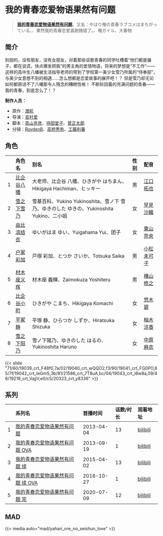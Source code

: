 # 我的青春恋爱物语果然有问题


> <u>**[我的青春恋爱物语果然有问题](http://bgm.tv/subject/54433)**</u>，又名：やはり俺の青春ラブコメはまちがっている。、果然我的青春恋爱喜剧搞错了。、俺ガイル、大春物

## 简介


别扭的，没有朋友，没有女朋友，对着那些讴歌青春的同学吐槽着“他们都是骗子，都在说谎，快点爆发把我”的男主角的爱情物语，将来的梦想是“不工作”——
这样的高中生八幡被生活指导老师的带到了学校第一美少女雪乃所属的“侍奉部”，与美少女意想不到的相遇……怎么想都是恋爱故事的展开吧！？
但是雪乃却无论如何都原谅不了八幡那令人残念的糟糕性格！
不断轮回着的充满问题的青春——我的青春，到底怎么了！？

**制作人员：**
- 原作：[渡航](http://bgm.tv/person/7567)
- 导演：[吉村爱](http://bgm.tv/person/9985)
- 脚本：[高山克彦](http://bgm.tv/person/907)、[待田堂子](http://bgm.tv/person/922)、[菅正太郎](http://bgm.tv/person/3337)
- 分镜：[RoydenB](http://bgm.tv/person/26885)、[高桥秀弥](http://bgm.tv/person/11858)、[工藤利春](http://bgm.tv/person/26886)

## 角色

|     |   角色名   |   别名  | 性别 |  配音  |
|:--- |:------  |:----      |:---  |:--   |
| 1 | [比企谷八幡](http://bgm.tv/character/19039) | 大老师、比企谷 八幡、ひきがや はちまん、Hikigaya Hachiman、ヒッキー | 男 | [江口拓也](http://bgm.tv/person/5872) |
| 2 | [雪之下雪乃](http://bgm.tv/character/19040) | 雪基百科、Yukino Yukinoshita、雪ノ下 雪乃、ゆきのした ゆきの、Yukinoshita Yukino、二小姐 | 女 | [早見沙織](http://bgm.tv/person/4895) |
| 3 | [由比滨结衣](http://bgm.tv/character/19041) | ゆいがはま ゆい、Yuigahama Yui、团子 | 女 | [東山奈央](http://bgm.tv/person/6010) |
| 4 | [户冢彩加](http://bgm.tv/character/19042) | 戸塚 彩加、とつか さいか、Totsuka Saika | 男 | [小松未可子](http://bgm.tv/person/7498) |
| 5 | [材木座义辉](http://bgm.tv/character/21586) | 材木座 義輝、Zaimokuza Yoshiteru | 男 | [檜山修之](http://bgm.tv/person/4105) |
| 6 | [比企谷小町](http://bgm.tv/character/19043) | ひきがや こまち、Hikigaya Komachi | 女 | [悠木碧](http://bgm.tv/person/5076) |
| 7 | [平冢静](http://bgm.tv/character/19219) | 平塚 静、ひらつか しずか、Hiratsuka Shizuka | 女 | [柚木涼香](http://bgm.tv/person/4007) |
| 8 | [雪之下阳乃](http://bgm.tv/character/20323) | 雪ノ下陽乃、ゆきのした はるの、Yukinoshita Haruno | 女 | [中原麻衣](http://bgm.tv/person/4145) |

{{< slide "71/60/19039_crt_F48f0,7a/02/19040_crt_wQQO2,f3/90/19041_crt_FG0PO,65/7f/19042_crt_IeGmS,3b/81/21586_crt_7T8uA,bc/04/19043_crt_l8w8a,09/46/19219_crt_VajjV,e0/c5/20323_crt_y8336" >}}

## 系列

|     |   系列名   |   首播时间  | 话数/时长  | 观看地址                                                                                                    |
|:---  |:------    |:----      |:---       |:--------------------------------------------------------------------------------------------------------|
| 1 |[我的青春恋爱物语果然有问题](https://bgm.tv/subject/54433)| 2013-04-04 | 13 | [bilibili](https://www.bilibili.com/bangumi/play/ep32242)                                               |
| 2 |[我的青春恋爱物语果然有问题 OVA](https://bgm.tv/subject/82777)| 2013-09-19 | 1 | [bilibili](https://www.bilibili.com/bangumi/play/ss3437)                                                |
| 3 |[我的青春恋爱物语果然有问题 续](https://bgm.tv/subject/102134)| 2015-04-02 | 13 | [bilibili](https://www.bilibili.com/bangumi/play/ss1540)                                                |
| 4 |[我的青春恋爱物语果然有问题 续 OVA](https://bgm.tv/subject/142678)| 2016-10-27 | 1 | [bilibili](https://www.bilibili.com/bangumi/play/ss5622)                                                |
| 5 |[我的青春恋爱物语果然有问题 完](https://bgm.tv/subject/277954)| 2020-07-09 | 12 | [bilibili](https://www.bilibili.com/bangumi/play/ss32998)                                               |

## MAD

{{< media  auto="mad/yahari_ore_no_seishun_love"  >}}
